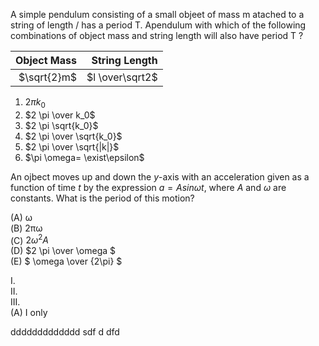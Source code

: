 A simple pendulum consisting of a small objeet of mass m atached to a string of length / has a period T. Apendulum with which of the following combinations of object mass and string length will also have period T ?

| Object Mass | String Length |
| ------------:|-------------:| 
| $\sqrt{2}m$ | $l \over\sqrt2$ | 

1. $2 \pi k_0$
2. $2 \pi \over k_0$
3. $2 \pi \sqrt{k_0}$
4. $2 \pi \over \sqrt{k_0}$
5. $2 \pi \over \sqrt{|k|}$
6. $\pi \omega= \exist\epsilon$

An ojbect moves up and down the _y_-axis with an acceleration given as a function of time _t_ by the expression $a= Asin\omega t$, where _A_ and _&omega;_ are constants. What is the period of this motion?

(A) &omega;         
(B) 2&pi;&omega;        
(C) $2\omega^2A$      
(D) $2 \pi \over \omega $       
(E) $ \omega \over {2\pi} $     

I.      
II.     
III.        
(A) I only





ddddddddddddd
sdf
d
dfd